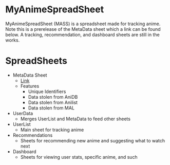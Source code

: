 # MyAnimeSpreadSheet
MyAnimeSpreadSheet (MASS) is a spreadsheet made for tracking anime. 
Note this is a prerelease of the MetaData sheet which a link can be found below. A tracking, recommendation, and dashboard sheets are still in the works.

# SpreadSheets
- MetaData Sheet
  - [Link](https://docs.google.com/spreadsheets/d/1Hjsrp5Elr2wJKu4j9ZvTCeFyZLUrp710jWfCPxd39Ts/edit?usp=sharing)
  - Features
    - Unique Identifiers
    - Data stolen from AniDB
    - Data stolen from Anilist
    - Data stolen from MAL
- UserData
  - Merges UserList and MetaData to feed other sheets
- UserList
  - Main sheet for tracking anime
- Recommendations
  - Sheets for recommending new anime and suggesting what to watch next
- Dashboard
  - Sheets for viewing user stats, specific anime, and such
